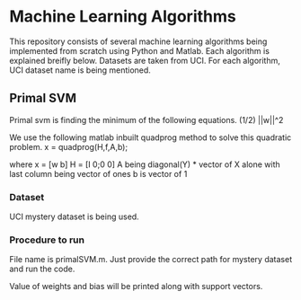 # Machine Learning Algorithms

This repository consists of several machine learning algorithms being implemented from scratch using Python and Matlab. Each algorithm is explained breifly below. Datasets are taken from UCI. For each algorithm, UCI dataset name is being mentioned.  

## Primal SVM

 Primal svm is finding the minimum of the following equations. 
                 (1/2) ||w||^2
                 
 We use the following matlab inbuilt quadprog method to solve this quadratic problem. 
 x = quadprog(H,f,A,b);
 
 where 
 x = [w b]
 H = [I 0;0 0]
 A being diagonal(Y) * vector of X alone with last column being vector of ones
 b is vector of 1
 
 ### Dataset
 UCI mystery dataset is being used. 
 
 ### Procedure to run
 File name is primalSVM.m. Just provide the correct path for mystery dataset and run the code. 
 
 Value of weights and bias will be printed along with support vectors. 
